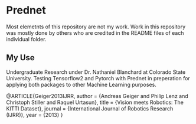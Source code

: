# Prednet

Most elemetnts of this repository are not my work. Work in this repository was mostly done by others who are credited in the README files of each individual folder.

## My Use

Undergraduate Research under Dr. Nathaniel Blanchard at Colorado State University. Testing Tensorflow2 and Pytorch with Prednet in preperation for applying both packages to other Machine Learning purposes. 


@ARTICLE{Geiger2013IJRR,
  author = {Andreas Geiger and Philip Lenz and Christoph Stiller and Raquel Urtasun},
  title = {Vision meets Robotics: The KITTI Dataset},
  journal = {International Journal of Robotics Research (IJRR)},
  year = {2013}
}
